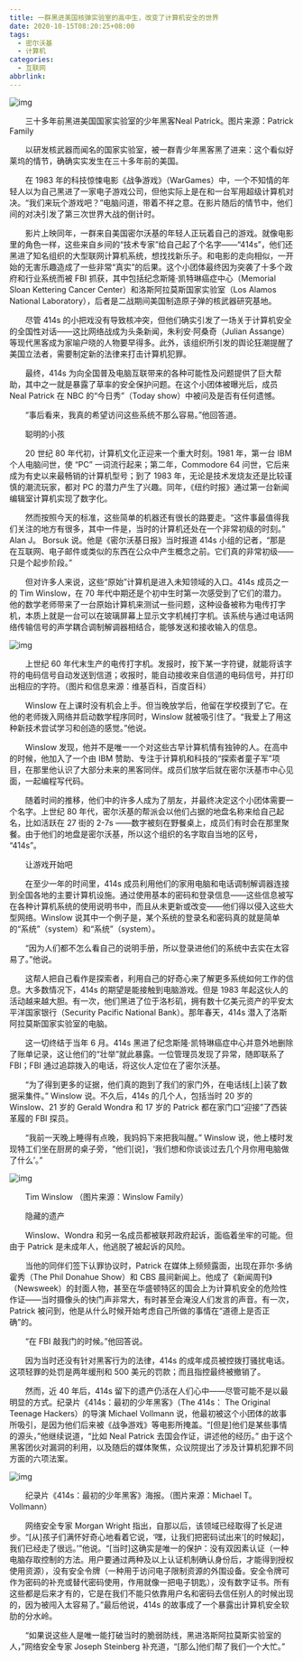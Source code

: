 ```yaml
---
title: 一群黑进美国核弹实验室的高中生，改变了计算机安全的世界
date: 2020-10-15T08:20:25+08:00
tags:
  - 密尔沃基
  - 计算机
categories:
  - 互联网
abbrlink:
---
```


![img](https://cdn.jsdelivr.net/gh/yakeing/Documentation@main/Hexo/images/d7e4-kcieyvz2200585.jpg)

　　三十多年前黑进美国国家实验室的少年黑客Neal Patrick。图片来源：Patrick Family

　　以研发核武器而闻名的国家实验室，被一群青少年黑客黑了进来：这个看似好莱坞的情节，确确实实发生在三十多年前的美国。

　　在 1983 年的科技惊悚电影《战争游戏》（WarGames）中，一个不知情的年轻人以为自己黑进了一家电子游戏公司，但他实际上是在和一台军用超级计算机对决。“我们来玩个游戏吧？”电脑问道，带着不祥之意。在影片随后的情节中，他们间的对决引发了第三次世界大战的倒计时。

　　影片上映同年，一群来自美国密尔沃基的年轻人正玩着自己的游戏。就像电影里的角色一样，这些来自乡间的“技术专家”给自己起了个名字——“414s”，他们还黑进了知名组织的大型联网计算机系统，想找找新乐子。和电影的走向相似，一开始的无害乐趣造成了一些非常“真实”的后果。这个小团体最终因为突袭了十多个政府和行业系统而被 FBI 抓获，其中包括纪念斯隆·凯特琳癌症中心（Memorial Sloan Kettering Cancer Center）和洛斯阿拉莫斯国家实验室（Los Alamos National Laboratory），后者是二战期间美国制造原子弹的核武器研究基地。

　　尽管 414s 的小把戏没有导致核冲突，但他们确实引发了一场关于计算机安全的全国性对话——这比网络战成为头条新闻，朱利安·阿桑奇（Julian Assange）等现代黑客成为家喻户晓的人物要早得多。此外，该组织所引发的舆论狂潮提醒了美国立法者，需要制定新的法律来打击计算机犯罪。

　　最终，414s 为向全国普及电脑互联带来的各种可能性及问题提供了巨大帮助，其中之一就是暴露了草率的安全保护问题。在这个小团体被曝光后，成员 Neal Patrick 在 NBC 的“今日秀”（Today show）中被问及是否有任何遗憾。

　　“事后看来，我真的希望访问这些系统不那么容易。”他回答道。

　　聪明的小孩

　　20 世纪 80 年代初，计算机文化正迎来一个重大时刻。1981 年，第一台 IBM 个人电脑问世，使 “PC” 一词流行起来；第二年，Commodore 64 问世，它后来成为有史以来最畅销的计算机型号；到了 1983 年，无论是技术发烧友还是比较谨慎的潮流玩家，都对 PC 的潜力产生了兴趣。同年，《纽约时报》通过第一台新闻编辑室计算机实现了数字化。

　　然而按照今天的标准，这些简单的机器还有很长的路要走。“这件事最值得我们关注的地方有很多，其中一件是，当时的计算机还处在一个非常初级的时刻。” Alan J。 Borsuk 说。他是《密尔沃基日报》当时报道 414s 小组的记者，“那是在互联网、电子邮件或类似的东西在公众中产生概念之前。它们真的非常初级——只是个起步阶段。”

　　但对许多人来说，这些“原始”计算机是进入未知领域的入口。414s 成员之一的 Tim Winslow，在 70 年代中期还是个初中生时第一次感受到了它们的潜力。他的数学老师带来了一台原始计算机来测试一些问题，这种设备被称为电传打字机，本质上就是一台可以在玻璃屏幕上显示文字机械打字机。该系统与通过电话网络传输信号的声学耦合调制解调器相结合，能够发送和接收输入的信息。

![img](https://cdn.jsdelivr.net/gh/yakeing/Documentation@main/Hexo/images/432f-kcieyvz2200632.jpg)

　　上世纪 60 年代末生产的电传打字机。发报时，按下某一字符键，就能将该字符的电码信号自动发送到信道；收报时，能自动接收来自信道的电码信号，并打印出相应的字符。（图片和信息来源：维基百科，百度百科）

　　Winslow 在上课时没有机会上手。但当晚放学后，他留在学校摸到了它。在他的老师拨入网络并启动数学程序同时，Winslow 就被吸引住了。“我爱上了用这种新技术尝试学习和创造的感觉。”他说。

　　Winslow 发现，他并不是唯一一个对这些古早计算机情有独钟的人。在高中的时候，他加入了一个由 IBM 赞助、专注于计算机和科技的“探索者童子军”项目，在那里他认识了大部分未来的黑客同伴。成员们放学后就在密尔沃基市中心见面，一起编程写代码。

　　随着时间的推移，他们中的许多人成为了朋友，并最终决定这个小团体需要一个名字。上世纪 80 年代，密尔沃基的帮派会以他们占据的地盘名称来给自己起名，比如活跃在 27 街的 2-7s ——数字被刻在野餐桌上，成员们有时会在那里聚餐。由于他们的地盘是密尔沃基，所以这个组织的名字取自当地的区号， “414s”。

　　让游戏开始吧

　　在至少一年的时间里，414s 成员利用他们的家用电脑和电话调制解调器连接到全国各地的主要计算机设施。通过使用基本的密码和登录信息——这些信息被写在各种计算机系统的使用说明书中，而且从未更新或改变——他们得以侵入这些大型网络。Winslow 说其中一个例子是，某个系统的登录名和密码真的就是简单的“系统”（system）和“系统”（system）。

　　“因为人们都不怎么看自己的说明手册，所以登录进他们的系统中去实在太容易了。”他说。

　　这帮人把自己看作是探索者，利用自己的好奇心来了解更多系统如何工作的信息。大多数情况下，414s 的期望是能接触到电脑游戏。但是 1983 年起这伙人的活动越来越大胆。有一次，他们黑进了位于洛杉矶，拥有数十亿美元资产的平安太平洋国家银行（Security Pacific National Bank）。那年春天，414s 潜入了洛斯阿拉莫斯国家实验室的电脑。

　　这一切终结于当年 6 月。414s 黑进了纪念斯隆·凯特琳癌症中心并意外地删除了账单记录，这让他们的“壮举”就此暴露。一位管理员发现了异常，随即联系了 FBI；FBI 通过追踪拨入的电话，将这伙人定位在了密尔沃基。

　　“为了得到更多的证据，他们真的跑到了我们的家门外，在电话线[上]装了数据采集件。” Winslow 说。不久后，414s 的几个人，包括当时 20 岁的 Winslow、21 岁的 Gerald Wondra 和 17 岁的 Patrick 都在家门口“迎接”了西装革履的 FBI 探员。

　　“我前一天晚上睡得有点晚，我妈妈下来把我叫醒。” Winslow 说，他上楼时发现特工们坐在厨房的桌子旁，“他们[说]，‘我们想和你谈谈过去几个月你用电脑做了什么’。”

![img](https://cdn.jsdelivr.net/gh/yakeing/Documentation@main/Hexo/images/f061-kcieyvz2200694.jpg)

　　Tim Winslow （图片来源：Winslow Family）

　　隐藏的遗产

　　Winslow、Wondra 和另一名成员都被联邦政府起诉，面临着坐牢的可能。但由于 Patrick 是未成年人，他逃脱了被起诉的风险。

　　当他的同伴们签下认罪协议时，Patrick 在媒体上频频露面，出现在菲尔·多纳霍秀（The Phil Donahue Show）和 CBS 晨间新闻上。他成了《新闻周刊》（Newsweek）的封面人物，甚至在华盛顿特区的国会上为计算机安全的危险性作证——当时摄像头的快门声非常大，有时甚至会淹没人们发言的声音。有一次，Patrick 被问到，他是从什么时候开始考虑自己所做的事情在“道德上是否正确”的。

　　“在 FBI 敲我门的时候。”他回答说。

　　因为当时还没有针对黑客行为的法律，414s 的成年成员被控拨打骚扰电话。这项轻罪的处罚是两年缓刑和 500 美元的罚款；而且指控最终被撤销了。

　　然而，近 40 年后，414s 留下的遗产仍活在人们心中——尽管可能不是以最明显的方式。纪录片《414s：最初的少年黑客》（The 414s： The Original Teenage Hackers）的导演 Michael Vollmann 说，他最初被这个小团体的故事所吸引，是因为他们后来被《战争游戏》等电影所掩盖。“[但是]他们是某些事情的源头，”他继续说道，“比如 Neal Patrick 去国会作证，讲述他的经历。” 由于这个黑客团伙对漏洞的利用，以及随后的媒体聚焦，众议院提出了涉及计算机犯罪不同方面的六项法案。

![img](https://cdn.jsdelivr.net/gh/yakeing/Documentation@main/Hexo/images/2ac5-kcieyvz2200749.jpg)

　　纪录片《414s：最初的少年黑客》海报。（图片来源：Michael T。 Vollmann）

　　网络安全专家 Morgan Wright 指出，自那以后，该领域已经取得了长足进步。“[从]孩子们满怀好奇心地看着它说，‘嘿，让我们把密码试出来’[的时候起]，我们已经走了很远。’”他说。“[当时]这确实是唯一的保护：没有双因素认证（一种电脑存取控制的方法。用户要通过两种及以上认证机制确认身份后，才能得到授权使用资源），没有安全令牌（一种用于访问电子限制资源的外围设备。安全令牌可作为密码的补充或替代密码使用，作用就像一把电子钥匙），没有数字证书。所有这些都是后来才有的，它是在我们不能只依靠用户名和密码去信任别人的时候出现的，因为被闯入太容易了。”最后他说，414s 的故事成了一个暴露出计算机安全软肋的分水岭。

　　“如果说这些人是唯一能打破当时的脆弱防线，黑进洛斯阿拉莫斯实验室的人，”网络安全专家 Joseph Steinberg 补充道，“[那么]他们帮了我们一个大忙。”